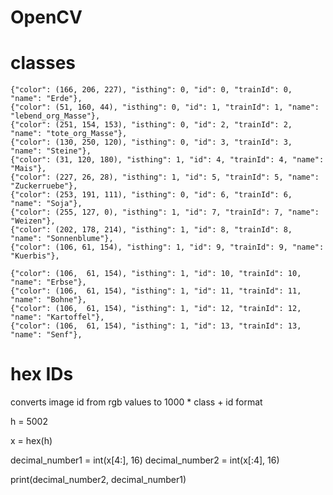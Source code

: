 # OpenCV


# classes

    {"color": (166, 206, 227), "isthing": 0, "id": 0, "trainId": 0, "name": "Erde"},
    {"color": (51, 160, 44), "isthing": 0, "id": 1, "trainId": 1, "name": "lebend_org_Masse"},
    {"color": (251, 154, 153), "isthing": 0, "id": 2, "trainId": 2, "name": "tote_org_Masse"},
    {"color": (130, 250, 120), "isthing": 0, "id": 3, "trainId": 3, "name": "Steine"},
    {"color": (31, 120, 180), "isthing": 1, "id": 4, "trainId": 4, "name": "Mais"},
    {"color": (227, 26, 28), "isthing": 1, "id": 5, "trainId": 5, "name": "Zuckerruebe"},
    {"color": (253, 191, 111), "isthing": 0, "id": 6, "trainId": 6, "name": "Soja"},
    {"color": (255, 127, 0), "isthing": 1, "id": 7, "trainId": 7, "name": "Weizen"},
    {"color": (202, 178, 214), "isthing": 1, "id": 8, "trainId": 8, "name": "Sonnenblume"},
    {"color": (106, 61, 154), "isthing": 1, "id": 9, "trainId": 9, "name": "Kuerbis"},

    {"color": (106,  61, 154), "isthing": 1, "id": 10, "trainId": 10, "name": "Erbse"},
    {"color": (106,  61, 154), "isthing": 1, "id": 11, "trainId": 11, "name": "Bohne"},
    {"color": (106,  61, 154), "isthing": 1, "id": 12, "trainId": 12, "name": "Kartoffel"},
    {"color": (106,  61, 154), "isthing": 1, "id": 13, "trainId": 13, "name": "Senf"},


# hex IDs

converts image id from rgb values to 1000 * class + id format

h = 5002

x = hex(h)

decimal_number1 = int(x[4:], 16)
decimal_number2 = int(x[:4], 16)

print(decimal_number2, decimal_number1)
